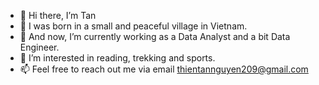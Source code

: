 - 👋 Hi there, I’m Tan
- 💞️ I was born in a small and peaceful village in Vietnam.
- 🌱 And now, I’m currently working as a Data Analyst and a bit Data Engineer.
- 👀 I’m interested in reading, trekking and sports.
- 📫 Feel free to reach out me via email thientannguyen209@gmail.com

<!---
TanThienNguyenVN/TanThienNguyenVN is a ✨ special ✨ repository because its `README.md` (this file) appears on your GitHub profile.
You can click the Preview link to take a look at your changes.
--->
